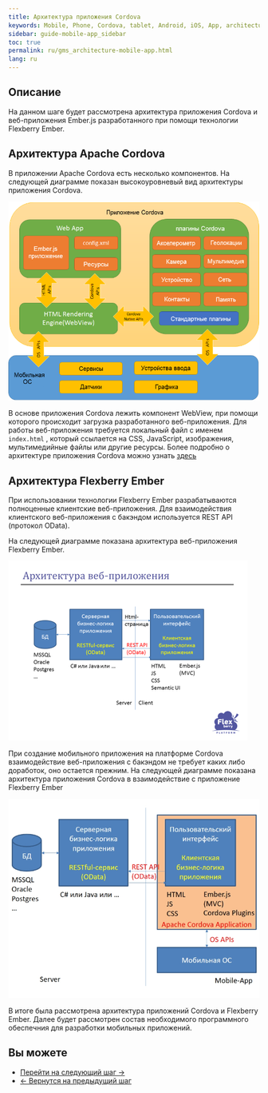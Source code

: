 ```yaml
---
title: Архитектура приложения Cordova
keywords: Mobile, Phone, Cordova, tablet, Android, iOS, App, architecture
sidebar: guide-mobile-app_sidebar
toc: true
permalink: ru/gms_architecture-mobile-app.html
lang: ru
---
```


## Описание

На данном шаге будет рассмотрена архитектура приложения Cordova и веб-приложения Ember.js разработанного при помощи технологии Flexberry Ember.

## Архитектура Apache Cordova

В приложении Apache Cordova есть несколько компонентов. На следующей диаграмме показан высокоуровневый вид архитектуры приложения Cordova.

![](/images/pages/guides/mobile-app/cordovaapparchitecture-ru.png)

В основе приложения Cordova лежить компонент WebView, при помощи которого происходит загрузка разработанного веб-приложения. Для работы веб-приложения требуется локальный файл с именем `index.html` , который ссылается на CSS, JavaScript, изображения, мультимедийные файлы или другие ресурсы. Более подробно о архитектуре приложения Cordova можно узнать [здесь](https://cordova.apache.org/docs/en/7.x/guide/overview/index.html)

## Архитектура Flexberry Ember

При использовании технологии Flexberry Ember разрабатываются полноценные клиентские веб-приложения. Для взаимодействия клиентского веб-приложения с бакэндом используется REST API (протокол OData).

На следующей диаграмме показана архитектура веб-приложения Flexberry Ember.

![](/images/pages/guides/mobile-app/ember-architecture.PNG)

При создание мобильного приложения на платформе Cordova взаимодействие веб-приложения с бакэндом не требует каких либо доработок, оно остается прежним.
На следующей диаграмме показана архитектура приложения Cordova в взаимодействие с приложение Flexberry Ember

![](/images/pages/guides/mobile-app/cordova-ember-architecture.PNG)

В итоге была рассмотрена архитектура приложений Cordova и Flexberry Ember. Далее будет рассмотрен состав необходимого программного обеспечния для разработки мобильных приложений.

## Вы можете

* [Перейти на следующий шаг ->](gma_po-mobile-app.html)
* [<- Вернутся на предыдущий шаг](gma_landing-page.html)
